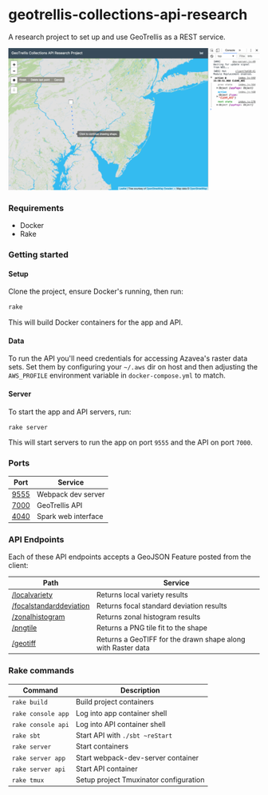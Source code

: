 # geotrellis-collections-api-research

A research project to set up and use GeoTrellis as a REST service.

![current demo](demo.gif)

### Requirements

* Docker
* Rake

### Getting started

#### Setup

Clone the project, ensure Docker's running, then run:

```sh
rake
```

This will build Docker containers for the app and API.

#### Data

To run the API you'll need credentials for accessing Azavea's raster data sets.
Set them by configuring your `~/.aws` dir on host and then adjusting the
`AWS_PROFILE` environment variable in `docker-compose.yml` to match.

#### Server

To start the app and API servers, run:

```
rake server
```

This will start servers to run the app on port `9555` and the API on port `7000`.

### Ports

| Port | Service |
| --- | --- |
| [9555](http://localhost:9555) | Webpack dev server |
| [7000](http://localhost:7000) | GeoTrellis API |
| [4040](http://localhost:4040) | Spark web interface |

### API Endpoints

Each of these API endpoints accepts a GeoJSON Feature posted from the client:

| Path | Service |
| --- | --- |
| [/localvariety](http://localhost:7000/localvariety) | Returns local variety results |
| [/focalstandarddeviation](http://localhost:7000/focalstandarddeviation) | Returns focal standard deviation results |
| [/zonalhistogram](http://localhost:7000/zonalhistogram) | Returns zonal histogram results |
| [/pngtile](http://localhost:7000/pngtile) | Returns a PNG tile fit to the shape |
| [/geotiff](http://localhost:7000/geotiff) | Returns a GeoTIFF for the drawn shape along with Raster data

### Rake commands

| Command | Description |
| --- | --- |
| `rake build` | Build project containers |
| `rake console app` | Log into app container shell |
| `rake console api` | Log into API container shell |
| `rake sbt` | Start API with `./sbt ~reStart` |
| `rake server` | Start containers |
| `rake server app` | Start webpack-dev-server container |
| `rake server api` | Start API container |
| `rake tmux` | Setup project Tmuxinator configuration |
